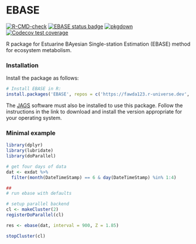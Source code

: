 
# EBASE

<!-- badges: start -->
[![R-CMD-check](https://github.com/fawda123/EBASE/actions/workflows/R-CMD-check.yaml/badge.svg)](https://github.com/fawda123/EBASE/actions/workflows/R-CMD-check.yaml)
[![EBASE status badge](https://fawda123.r-universe.dev/badges/EBASE)](https://fawda123.r-universe.dev)
[![pkgdown](https://github.com/fawda123/EBASE/workflows/pkgdown/badge.svg)](https://github.com/fawda123/EBASE/actions)
[![Codecov test coverage](https://codecov.io/gh/fawda123/EBASE/branch/main/graph/badge.svg)](https://app.codecov.io/gh/fawda123/EBASE?branch=main)
<!-- badges: end -->

R package for Estuarine BAyesian Single-station Estimation (EBASE) method for ecosystem metabolism.

### Installation

Install the package as follows:

``` r
# Install EBASE in R:
install.packages('EBASE', repos = c('https://fawda123.r-universe.dev', 'https://cloud.r-project.org'))
```

The [JAGS](https://mcmc-jags.sourceforge.io/) software must also be installed to use this package.  Follow the instructions in the link to download and install the version appropriate for your operating system.   

### Minimal example

``` r
library(dplyr)
library(lubridate)
library(doParallel)

# get four days of data
dat <- exdat %>%
  filter(month(DateTimeStamp) == 6 & day(DateTimeStamp) %in% 1:4)

##
# run ebase with defaults

# setup parallel backend
cl <- makeCluster(2)
registerDoParallel(cl)

res <- ebase(dat, interval = 900, Z = 1.85)

stopCluster(cl)
```
